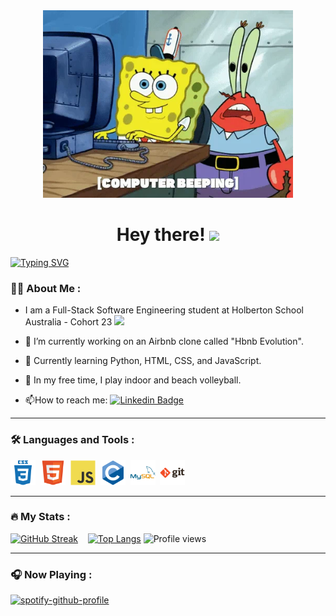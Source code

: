 <div id="header" align="center">
  <img src="giphy.webp" width="400"/>
</div>
<div id="badges" align="center">
  <h1>
  Hey there!
  <img src="https://media.giphy.com/media/hvRJCLFzcasrR4ia7z/giphy.gif" width="30px"/>
  </h1>
</div>
  <a href="https://git.io/typing-svg"><img src="https://readme-typing-svg.demolab.com?font=Verdana&pause=1000&color=F7F7F7&width=435&lines=My+Name+is+Nicole" alt="Typing SVG" /></a>

### :woman_technologist: About Me :
- I am a Full-Stack Software Engineering student at Holberton School Australia - Cohort 23 <img src="https://media.giphy.com/media/WUlplcMpOCEmTGBtBW/giphy.gif" width="30">
- :telescope: I’m currently working on an Airbnb clone called "Hbnb Evolution".

- :seedling: Currently learning Python, HTML, CSS, and JavaScript.

- :volleyball: In my free time, I play indoor and beach volleyball.

- :mailbox:How to reach me: [![Linkedin Badge](https://img.shields.io/badge/-Nicole_Ann-blue?style=flat&logo=Linkedin&logoColor=white)](https://www.linkedin.com/in/nicole-ann-gorospe/)

---

### :hammer_and_wrench: Languages and Tools :
<div>
  <img src="https://github.com/devicons/devicon/blob/master/icons/css3/css3-plain-wordmark.svg"  title="CSS3" alt="CSS" width="40" height="40"/>&nbsp;
  <img src="https://github.com/devicons/devicon/blob/master/icons/html5/html5-original.svg" title="HTML5" alt="HTML" width="40" height="40"/>&nbsp;
  <img src="https://github.com/devicons/devicon/blob/master/icons/javascript/javascript-original.svg" title="JavaScript" alt="JavaScript" width="40" height="40"/>&nbsp;
  <img src="https://github.com/devicons/devicon/blob/master/icons/c/c-original.svg" title="C" alt="C" width="40" height="40"/>&nbsp;
  <img src="https://github.com/devicons/devicon/blob/master/icons/mysql/mysql-original-wordmark.svg" title="MySQL"  alt="MySQL" width="40" height="40"/>&nbsp;
  <img src="https://github.com/devicons/devicon/blob/master/icons/git/git-original-wordmark.svg" title="Git" **alt="Git" width="40" height="40"/>
</div>

---

### :fire: My Stats :
[![GitHub Streak](http://github-readme-streak-stats.herokuapp.com?user=NickelannG&theme=dark&background=000000)](https://git.io/streak-stats)&nbsp;&nbsp;&nbsp;&nbsp;[![Top Langs](https://github-readme-stats.vercel.app/api/top-langs/?username=NickelannG)](https://github.com/anuraghazr/github-readme-stats)
![Profile views](https://komarev.com/ghpvc/?username=NickelannG&color=40E0D0&style=plastic)

---

### :headphones: Now Playing :
[![spotify-github-profile](https://spotify-github-profile.kittinanx.com/api/view?uid=1128921799&cover_image=true&theme=novatorem&show_offline=false&background_color=0f0f0f&interchange=false&bar_color=6be1aa&bar_color_cover=true)](https://github.com/kittinan/spotify-github-profile)
